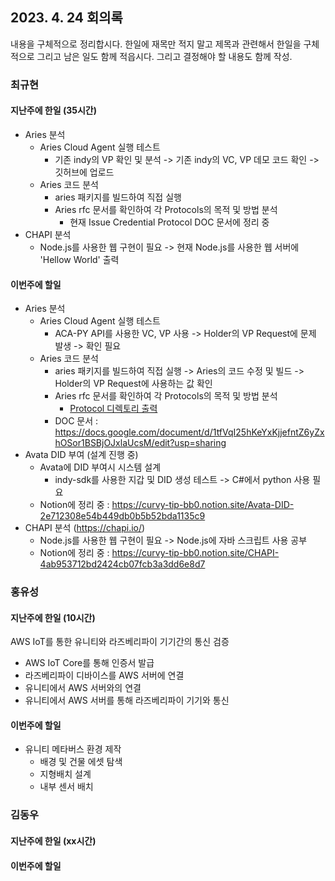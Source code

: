 ## 2023. 4. 24 회의록

내용을 구체적으로 정리합시다. 한일에 재목만 적지 말고 제목과 관련해서 한일을 구체적으로 그리고 남은 일도 함께 적읍시다. 그리고 결정해야 할 내용도 함께 작성. 

### 최규현

#### 지난주에 한일 (35시간)
  - Aries 분석
    - Aries Cloud Agent 실행 테스트
      - 기존 indy의 VP 확인 및 분석 -> 기존 indy의 VC, VP 데모 코드 확인 -> 깃허브에 업로드
    - Aries 코드 분석
      - aries 패키지를 빌드하여 직접 실행
      - Aries rfc 문서를 확인하여 각 Protocols의 목적 및 방법 분석
        - 현재  Issue Credential Protocol DOC 문서에 정리 중
  - CHAPI 분석
    - Node.js를 사용한 웹 구현이 필요 -> 현재 Node.js를 사용한 웹 서버에 'Hellow World' 출력

#### 이번주에 할일
  - Aries 분석
    - Aries Cloud Agent 실행 테스트
      - ACA-PY API를 사용한 VC, VP 사용 -> Holder의 VP Request에 문제 발생 -> 확인 필요
    - Aries 코드 분석
      - aries 패키지를 빌드하여 직접 실행 -> Aries의 코드 수정 및 빌드 -> Holder의 VP Request에 사용하는 값 확인
      - Aries rfc 문서를 확인하여 각 Protocols의 목적 및 방법 분석
        - [Protocol 디렉토리 출력](/HyperledgerAries/aries-python-test/README.md) 
      - DOC 문서 : https://docs.google.com/document/d/1tfVqI25hKeYxKjjefntZ6yZxhOSor1BSBjOJxlaUcsM/edit?usp=sharing
  - Avata DID 부여 (설계 진행 중)
    - Avata에 DID 부여시 시스템 설계
      - indy-sdk를 사용한 지갑 및 DID 생성 테스트 -> C#에서 python 사용 필요
    - Notion에 정리 중 : https://curvy-tip-bb0.notion.site/Avata-DID-2e712308e54b449db0b5b52bda1135c9
  - CHAPI 분석 (https://chapi.io/)
    - Node.js를 사용한 웹 구현이 필요 -> Node.js에 자바 스크립트 사용 공부
    - Notion에 정리 중 : https://curvy-tip-bb0.notion.site/CHAPI-4ab953712bd2424cb07fcb3a3dd6e8d7


### 홍유성

#### 지난주에 한일 (10시간)
AWS IoT를 통한 유니티와 라즈베리파이 기기간의 통신 검증
- AWS IoT Core를 통해 인증서 발급
- 라즈베리파이 디바이스를 AWS 서버에 연결
- 유니티에서 AWS 서버와의 연결
- 유니티에서 AWS 서버를 통해 라즈베리파이 기기와 통신



#### 이번주에 할일
- 유니티 메타버스 환경 제작
  - 배경 및 건물 에셋 탐색
  - 지형배치 설계
  - 내부 센서 배치

### 김동우

#### 지난주에 한일 (xx시간)



#### 이번주에 할일
